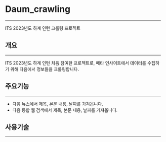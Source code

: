 # Daum_crawling
--------
ITS 2023년도 하계 인턴 크롤링 프로젝트

## 개요
--------
ITS 2023년도 하계 인턴 처음 참여한 프로젝트로, 메타 인사이트에서 데이터를 수집하기 위해 다음에서 정보들을 크롤링합니다.

## 주요기능
--------
<ul>
  <li>다음 뉴스에서 제목, 본문 내용, 날짜를 가져옵니다.</li>
  <li>다음 통합 웹 검색에서 제목, 본문 내용, 날짜를 가져옵니다.</li>
</ul>

## 사용기술
---------
